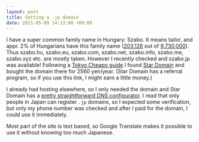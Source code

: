 ```yaml
---
layout: post
title: Getting a .jp domain
date: 2021-05-09 14:13:00 +09:00
---
```


I have a super common family name in Hungary: Szabo. It means tailor, and appr. 2% of Hungarians have this family name ([203,126](https://en.wikipedia.org/wiki/Szab%C3%B3) out of [9,730,000](https://en.wikipedia.org/wiki/Demographics_of_Hungary)). Thus szabo.hu, szabo.eu, szabo.com, szabo.net, szabo.info, szabo.me, szabo.xyz etc. are mostly taken. However I recently checked and szabo.jp was available! Following a [Tokyo Cheapo guide](https://tokyocheapo.com/business/registering-jp-domains-for-cheap/) I found [Star Domain](https://www.star-domain.jp?ref=NA99yyrv) and bought the domain there for 2560 yen/year. (Star Domain has a referral program, so if you use this link, I might earn a little money.)

I already had hosting elsewhere, so I only needed the domain and Star Domain has a [pretty straightforward DNS configurator](https://www.star-domain.jp/man/man_dns_setting.php). I read that only people in Japan can register `.jp` domains, so I expected some verification, but only my phone number was checked and after I paid for the domain, I could use it immediately.

Most part of the site is text based, so Google Translate makes it possible to use it without knowing too much Japanese.
